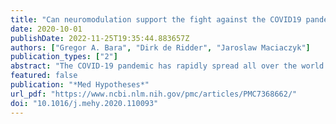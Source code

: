 ```yaml
---
title: "Can neuromodulation support the fight against the COVID19 pandemic? Transcutaneous non-invasive vagal nerve stimulation as a potential targeted treatment of fulminant acute respiratory distress syndrome"
date: 2020-10-01
publishDate: 2022-11-25T19:35:44.883657Z
authors: ["Gregor A. Bara", "Dirk de Ridder", "Jaroslaw Maciaczyk"]
publication_types: ["2"]
abstract: "The COVID-19 pandemic has rapidly spread all over the world and caused a major health care crisis. About 20% of patients develop severe disease and require hospitalisation, which is associated with a high mortality rate of up to 97% in those being ventilated and respiratory failure being the leading cause of death. Despite many therapeutic agents being under current investigation there is yet no panacea available. With increasing rates of infection throughout the world, there is an urgent need for new therapeutic approaches to counteract the infection., As the nervous system has shown to be a strong modulator of respiratory function and the immune response, we want to highlight pathways involved in regulation of respiratory function, the neuro-immune axis as well as the rationale for a potential targeted treatment of fulminant acute respiratory distress syndrome via transcutaneous non-invasive vagal nerve stimulation in critically-ill COVID-19 patients."
featured: false
publication: "*Med Hypotheses*"
url_pdf: "https://www.ncbi.nlm.nih.gov/pmc/articles/PMC7368662/"
doi: "10.1016/j.mehy.2020.110093"
---
```


